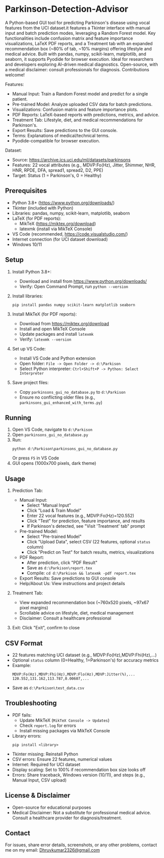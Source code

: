 # Parkinson-Detection-Advisor
A Python-based GUI tool for predicting Parkinson's disease using vocal features from the UCI dataset.it features a Tkinter interface with manual input and batch prediction modes, leveraging a Random Forest model. Key functionalities include confusion matrix and feature importance visualizations, LaTeX PDF reports, and a Treatment tab with an expanded recommendation box (~80% of tab, ~10% margins) offering lifestyle and medical advice. Built with pandas, numpy, scikit-learn, matplotlib, and seaborn, it supports Pyodide for browser execution. Ideal for researchers and developers exploring AI-driven medical diagnostics. Open-source, with a medical disclaimer: consult professionals for diagnosis. Contributions welcome!

Features:
- Manual Input: Train a Random Forest model and predict for a single patient.
- Pre-trained Model: Analyze uploaded CSV data for batch predictions.
- Visualizations: Confusion matrix and feature importance plots.
- PDF Reports: LaTeX-based reports with predictions, metrics, and advice.
- Treatment Tab: Lifestyle, diet, and medical recommendations for Parkinson's.
- Export Results: Save predictions to the GUI console.
- Terms: Explanations of medical/technical terms.
- Pyodide-compatible for browser execution.

Dataset:
- Source: https://archive.ics.uci.edu/ml/datasets/parkinsons
- Features: 22 vocal attributes (e.g., MDVP:Fo(Hz), Jitter, Shimmer, NHR, HNR, RPDE, DFA, spread1, spread2, D2, PPE)
- Target: Status (1 = Parkinson's, 0 = Healthy)

Prerequisites
-------------
- Python 3.8+ (https://www.python.org/downloads/)
- Tkinter (included with Python)
- Libraries: pandas, numpy, scikit-learn, matplotlib, seaborn
- LaTeX (for PDF reports):
  - MikTeX (https://miktex.org/download)
  - latexmk (install via MikTeX Console)
- VS Code (recommended, https://code.visualstudio.com/)
- Internet connection (for UCI dataset download)
- Windows 10/11

Setup
-----
1. Install Python 3.8+:
   - Download and install from https://www.python.org/downloads/
   - Verify: Open Command Prompt, run `python --version`

2. Install libraries:
   ```
   pip install pandas numpy scikit-learn matplotlib seaborn
   ```

3. Install MikTeX (for PDF reports):
   - Download from https://miktex.org/download
   - Install and open MikTeX Console
   - Update packages and install `latexmk`
   - Verify: `latexmk --version`

4. Set up VS Code:
   - Install VS Code and Python extension
   - Open folder: `File -> Open Folder -> d:\Parkison`
   - Select Python interpreter: `Ctrl+Shift+P -> Python: Select Interpreter`

5. Save project files:
   - Copy `parkinsons_gui_no_database.py` to `d:\Parkison`
   - Ensure no conflicting older files (e.g., `parkinsons_gui_enhanced_with_terms.py`)

Running
-------
1. Open VS Code, navigate to `d:\Parkison`
2. Open `parkinsons_gui_no_database.py`
3. Run:
   ```
   python d:\Parkison\parkinsons_gui_no_database.py
   ```
   Or press `F5` in VS Code
4. GUI opens (1000x700 pixels, dark theme)

Usage
-----
1. Prediction Tab:
   - Manual Input:
     - Select "Manual Input"
     - Click "Load & Train Model"
     - Enter 22 vocal features (e.g., MDVP:Fo(Hz)=120.552)
     - Click "Test" for prediction, feature importance, and results
     - If Parkinson's detected, see "Visit 'Treatment' tab" prompt
   - Pre-trained Model:
     - Select "Pre-trained Model"
     - Click "Upload Data", select CSV (22 features, optional `status` column)
     - Click "Predict on Test" for batch results, metrics, visualizations
   - PDF Report:
     - After prediction, click "PDF Result"
     - Save as `d:\Parkison\report.tex`
     - Compile: `cd d:\Parkison && latexmk -pdf report.tex`
   - Export Results: Save predictions to GUI console
   - Help/About Us: View instructions and project details

2. Treatment Tab:
   - View expanded recommendation box (~760x520 pixels, ~97x67 pixel margins)
   - Scrollable advice on lifestyle, diet, medical management
   - Disclaimer: Consult a healthcare professional

3. Exit: Click "Exit", confirm to close

CSV Format
----------
- 22 features matching UCI dataset (e.g., MDVP:Fo(Hz),MDVP:Fhi(Hz),...)
- Optional `status` column (0=Healthy, 1=Parkinson's) for accuracy metrics
- Example:
  ```
  MDVP:Fo(Hz),MDVP:Fhi(Hz),MDVP:Flo(Hz),MDVP:Jitter(%),...
  120.552,131.162,113.787,0.00607,...
  ```
- Save as `d:\Parkison\test_data.csv`

Troubleshooting
---------------
- PDF fails:
  - Update MikTeX (`MikTeX Console -> Updates`)
  - Check `report.log` for errors
  - Install missing packages via MikTeX Console
- Library errors:
  ```
  pip install <library>
  ```
- Tkinter missing: Reinstall Python
- CSV errors: Ensure 22 features, numerical values
- Internet: Required for UCI dataset
- Display scaling: Set to 100% if recommendation box size looks off
- Errors: Share traceback, Windows version (10/11), and steps (e.g., Manual Input, CSV upload)

License & Disclaimer
--------------------
- Open-source for educational purposes
- Medical Disclaimer: Not a substitute for professional medical advice. Consult a healthcare provider for diagnosis/treatment.

Contact
-------
For issues, share error details, screenshots, or any other problems, contact me on my email: Dhruvkumar2326@gmail.com
